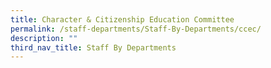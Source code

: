 ```yaml
---
title: Character & Citizenship Education Committee
permalink: /staff-departments/Staff-By-Departments/ccec/
description: ""
third_nav_title: Staff By Departments
---
```

